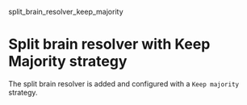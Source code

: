 split_brain_resolver_keep_majority

# Split brain resolver with Keep Majority strategy

The split brain resolver is added and configured with a `Keep majority` strategy.
